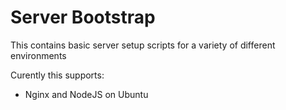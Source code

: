 # Server Bootstrap

This contains basic server setup scripts for a variety of different environments

Curently this supports:

* Nginx and NodeJS on Ubuntu
